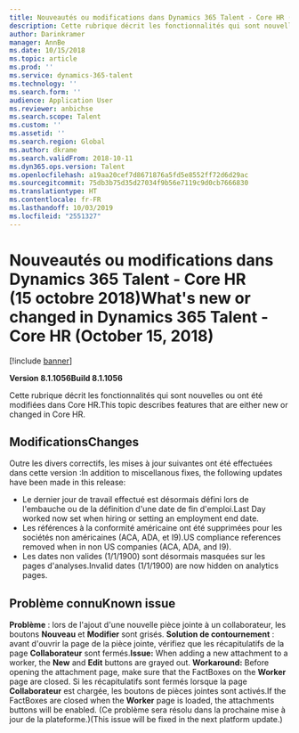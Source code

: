 ```yaml
---
title: Nouveautés ou modifications dans Dynamics 365 Talent - Core HR (15 octobre 2018)
description: Cette rubrique décrit les fonctionnalités qui sont nouvelles ou ont été modifiées dans Microsoft Dynamics 365 Talent - Core HR.
author: Darinkramer
manager: AnnBe
ms.date: 10/15/2018
ms.topic: article
ms.prod: ''
ms.service: dynamics-365-talent
ms.technology: ''
ms.search.form: ''
audience: Application User
ms.reviewer: anbichse
ms.search.scope: Talent
ms.custom: ''
ms.assetid: ''
ms.search.region: Global
ms.author: dkrame
ms.search.validFrom: 2018-10-11
ms.dyn365.ops.version: Talent
ms.openlocfilehash: a19aa20cef7d8671876a5fd5e8552ff72d6d29ac
ms.sourcegitcommit: 75db3b75d35d27034f9b56e7119c9d0cb7666830
ms.translationtype: HT
ms.contentlocale: fr-FR
ms.lasthandoff: 10/03/2019
ms.locfileid: "2551327"
---
```

# <a name="whats-new-or-changed-in-dynamics-365-talent---core-hr-october-15-2018"></a><span data-ttu-id="12570-103">Nouveautés ou modifications dans Dynamics 365 Talent - Core HR (15 octobre 2018)</span><span class="sxs-lookup"><span data-stu-id="12570-103">What's new or changed in Dynamics 365 Talent - Core HR (October 15, 2018)</span></span>

[!include [banner](includes/banner.md)]

<span data-ttu-id="12570-104">**Version 8.1.1056**</span><span class="sxs-lookup"><span data-stu-id="12570-104">**Build 8.1.1056**</span></span>

<span data-ttu-id="12570-105">Cette rubrique décrit les fonctionnalités qui sont nouvelles ou ont été modifiées dans Core HR.</span><span class="sxs-lookup"><span data-stu-id="12570-105">This topic describes features that are either new or changed in Core HR.</span></span>


## <a name="changes"></a><span data-ttu-id="12570-106">Modifications</span><span class="sxs-lookup"><span data-stu-id="12570-106">Changes</span></span>
<span data-ttu-id="12570-107">Outre les divers correctifs, les mises à jour suivantes ont été effectuées dans cette version :</span><span class="sxs-lookup"><span data-stu-id="12570-107">In addition to miscellanous fixes, the following updates have been made in this release:</span></span>
- <span data-ttu-id="12570-108">Le dernier jour de travail effectué est désormais défini lors de l'embauche ou de la définition d'une date de fin d'emploi.</span><span class="sxs-lookup"><span data-stu-id="12570-108">Last Day worked now set when hiring or setting an employment end date.</span></span>
- <span data-ttu-id="12570-109">Les références à la conformité américaine ont été supprimées pour les sociétés non américaines (ACA, ADA, et I9).</span><span class="sxs-lookup"><span data-stu-id="12570-109">US compliance references removed when in non US companies (ACA, ADA, and I9).</span></span>
- <span data-ttu-id="12570-110">Les dates non valides (1/1/1900) sont désormais masquées sur les pages d'analyses.</span><span class="sxs-lookup"><span data-stu-id="12570-110">Invalid dates (1/1/1900) are now hidden on analytics pages.</span></span>

## <a name="known-issue"></a><span data-ttu-id="12570-111">Problème connu</span><span class="sxs-lookup"><span data-stu-id="12570-111">Known issue</span></span>

<span data-ttu-id="12570-112">**Problème** : lors de l'ajout d'une nouvelle pièce jointe à un collaborateur, les boutons **Nouveau** et **Modifier** sont grisés. **Solution de contournement** : avant d'ouvrir la page de la pièce jointe, vérifiez que les récapitulatifs de la page **Collaborateur** sont fermés.</span><span class="sxs-lookup"><span data-stu-id="12570-112">**Issue:** When adding a new attachment to a worker, the **New** and **Edit** buttons are grayed out. **Workaround:** Before opening the attachment page, make sure that the FactBoxes on the **Worker** page are closed.</span></span> <span data-ttu-id="12570-113">Si les récapitulatifs sont fermés lorsque la page **Collaborateur** est chargée, les boutons de pièces jointes sont activés.</span><span class="sxs-lookup"><span data-stu-id="12570-113">If the FactBoxes are closed when the **Worker** page is loaded, the attachments buttons will be enabled.</span></span> <span data-ttu-id="12570-114">(Ce problème sera résolu dans la prochaine mise à jour de la plateforme.)</span><span class="sxs-lookup"><span data-stu-id="12570-114">(This issue will be fixed in the next platform update.)</span></span>
